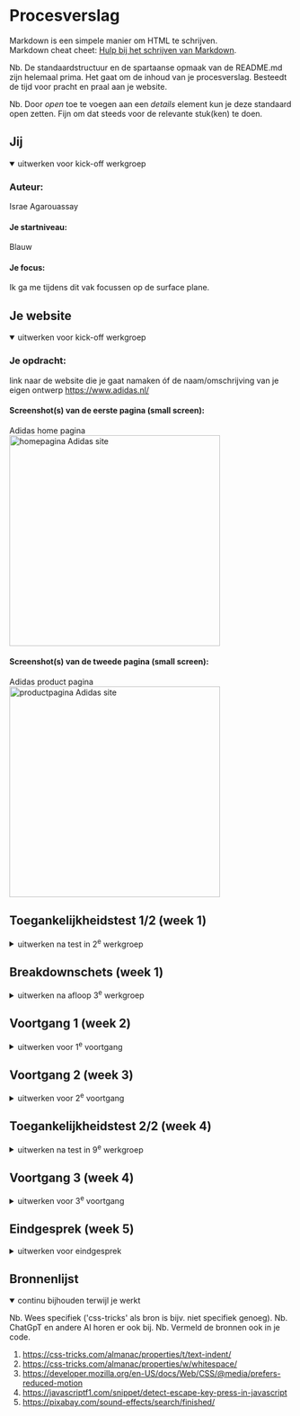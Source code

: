 # Procesverslag
Markdown is een simpele manier om HTML te schrijven.  
Markdown cheat cheet: [Hulp bij het schrijven van Markdown](https://github.com/adam-p/markdown-here/wiki/Markdown-Cheatsheet).

Nb. De standaardstructuur en de spartaanse opmaak van de README.md zijn helemaal prima. Het gaat om de inhoud van je procesverslag. Besteedt de tijd voor pracht en praal aan je website.

Nb. Door *open* toe te voegen aan een *details* element kun je deze standaard open zetten. Fijn om dat steeds voor de relevante stuk(ken) te doen.





## Jij

<details open>
  <summary>uitwerken voor kick-off werkgroep</summary>

  ### Auteur:
  Israe Agarouassay 

  #### Je startniveau:
  Blauw 

  #### Je focus:
  Ik ga me tijdens dit vak focussen op de surface plane.
</details>





## Je website

<details open>
  <summary>uitwerken voor kick-off werkgroep</summary>

  ### Je opdracht:
  link naar de website die je gaat namaken óf de naam/omschrijving van je eigen ontwerp
  https://www.adidas.nl/

  #### Screenshot(s) van de eerste pagina (small screen): 
  Adidas home pagina 
  <img src="readme-images/homepagina-adidas.png" width="375px" alt="homepagina Adidas site">

  #### Screenshot(s) van de tweede pagina (small screen):
  Adidas product pagina  
  <img src="readme-images/productpagina-adidas.png" width="375px" alt="productpagina Adidas site">
 
</details>



## Toegankelijkheidstest 1/2 (week 1)

<details>
  <summary>uitwerken na test in 2<sup>e</sup> werkgroep</summary>

  ### Bevindingen Screanreader
  Lijst met je bevindingen die tijdens screenreader naar voren kwamen:

Home pagina
- Alles word twee keer benoemd
- Als je op bijvoorbeeld een schoen klikt benoemt die alles wat er staat maar ook veel extra onrelevante informatie zoals: kop niveau 4. Het is onduidelijk wat daarmee word bedoeld.
- De screenreader leest niet alles op pas als je erop klikt en sommige delen helemaal niet zoals kortingen en kopjes zoals: heren, dames en kids.
- De reader Benoemt kopjes eerst door bijvoorbeeld te zeggen: kop niveau 2 en dan de resterende tekst.
- Afbeelding beschrijving zijn grote Deels duidelijk maar er word niet verteld waar je naar toe word geleid als je erop klikt
- Knoppen worden duidelijk benoemd en zijn daarbij toegankelijk.
- Over het algemeen wordt er veel extra informatie benoemd en wordt er maar kort toegelicht waar daadwerkelijk op wordt geklikt.


Product pagina
- Als je op andere kleur (optie schoen) klikt wordt dit niet benoemd en wordt er enkel andere onnodige informatie benoemd.
- Knoppen worden duidelijk benoemd 
- Bij de uitklap vensters word benoemd dat ze worden uitgevouwen enzovoort ,maar niet wat er in staat
- Andere bevindingen komen overeen met de bevindingen op de home pagina.

 ### screenshots tijdens de test: 
  <img src="readme-images/korting-verkrijgen.png" width="375px" alt="korting die niet word benoemd">
 
  <img src="readme-images/dropdown.png" width="375px" alt="uitgeklapte dropdown">

  <img src="readme-images/productomschrijving.png" width="375px" alt="product omschrijving">

### Bevindingen WCAG checklist
Lijst met je bevindingen die tijdens WCAG checklist naar voren kwamen:

- Afbeeldingen: alt ontbreekt of is onjuist en decoratieve beelden hebben geen alt=".  Productafbeeldingen hebben geen beschrijvende alt (naam/kleur/model).
- Toetsenbord: focusvolgorde komt niet overeen met de visuele volgorde.
- Lijsten: visueel als lijst, maar niet semantisch weergeven met <ul>/<ol>/<dl>.
- Headings: onduidelijke koppen-structuur.
- errors: er worden meer dan 100+ errors weergeven in W3C validator. Ook veel info's en warnings.

 ### screenshots tijdens de test: 
  <img src="readme-images/content-globalcode.jpeg" width="375px" alt="">
  <img src="readme-images/keyboard-mobiletouch.jpeg" width="375px" alt="">
  <img src="readme-images/heading-list-images.jpeg" width="375px" alt="">
  <img src="readme-images/media-controls.jpeg" width="375px" alt="">
  <img src="readme-images/appearance-animation-colorcontrast.jpeg" width="375px"alt="">

</details>




## Breakdownschets (week 1)

<details>
  <summary>uitwerken na afloop 3<sup>e</sup> werkgroep</summary>
   
  ### de hele pagina: 
  <img src="readme-images/breakdownschets-homepagina.png" width="375px" alt="breakdown van de home pagina">

  ### de tweede pagina: 
  <img src="readme-images/breakdownschets-productpagina.png" width="375px" alt="breakdown van de product pagina">
</details>


## Voortgang 1 (week 2)

<details>
  <summary>uitwerken voor 1<sup>e</sup> voortgang</summary>

  ### Stand van zaken
  hier dit ging goed & dit was lastig (neem ook screenshots op van delen van je website en code)

  Wat goed ging was het maken van de breakdown schets. Verder ging het coderen van de header moeizaam en is het eigenlijk nog niet gelukt.

  ### foto van wat lastig is: 
  <img src="readme-images/header.png" width="375px" alt="header in AVG secure browser">

  ### foto van code van de header: 
  <img src="readme-images/code-header.png" width="375px" alt="code van de header">


  ### Agenda voor meeting
  samen met je groepje opstellen

  | student 1      | student 2          | student 3    | student 4        |
  | ---            | ---                | ---          | ---              |
  | dit bespreken  | en dit             | en ik dit    | en dan ik dat    |
  | en dat ook nog | dit als er tijd is | nog een punt | dit wil ik zeker |
  | ...            | ...                | ...          | ...              |


  ### Verslag van meeting
  hier na afloop snel de uitkomsten van de meeting vastleggen

  - Readme is goed ingevuld. Het toevoegen van foto's van de checklist tijdens testen zou het perfect maken.
  - Html goed opgebouw. (hier en daar wat kleine aanpassingen).
  - iconen moeten svg zijn
</details>





## Voortgang 2 (week 3)

<details>
  <summary>uitwerken voor 2<sup>e</sup> voortgang</summary>

  ### Stand van zaken
  hier dit ging goed & dit was lastig (neem ook screenshots op van delen van je website en code)

- Het stylen van de grid elementen en lijstejes ging me goed af met css. Het duurde wel lang en er waren hier en daar moeilijkheden, maar over het algemeen ging het goed.

- Wat minder goed ging was het plaatsen van tekst op de foto's ik was hier ook heel lang mee bezig en heb veel moeten uitproberen. Het is uiteindelijk wel gelukt. 

- Wat ook minder ging was het stylen van de hamburgermenu. Het nam zoveel tijd in beslag en het lukte maar niet dat ik het voor nu heb gelaten.
  ### Agenda voor meeting
  samen met je groepje opstellen

  | student 1      | student 2          | student 3    | student 4        |
  | ---            | ---                | ---          | ---              |
  | dit bespreken  | en dit             | en ik dit    | en dan ik dat    |
  | en dat ook nog | dit als er tijd is | nog een punt | dit wil ik zeker |
  | ...            | ...                | ...          | ...              |


  ### Verslag van meeting
  hier na afloop snel de uitkomsten van de meeting vastleggen

  - loopt op schema
  - readme hier en daar aanvullen
  - Duidelijk structuur in css
</details>





## Toegankelijkheidstest 2/2 (week 4)

<details>
  <summary>uitwerken na test in 9<sup>e</sup> werkgroep</summary>

  ### Bevindingen Screanreader
  Lijst met je bevindingen die tijdens screenreader naar voren kwamen (geef ook aan wat er verbeterd is):
:

Home pagina
- 

Product pagina
-
 ### screenshots tijdens de test: 
  <img src="readme-images" width="375px" alt="">
 
  <img src="readme-images" width="375px" alt="">

  <img src="readme-images" width="375px" alt="">

### Bevindingen WCAG checklist
Lijst met je bevindingen die tijdens WCAG checklist naar voren kwamen:

wat is verbeterd:

- tab werkt in een logische volgorde. alleen echte knoppen/links krijgen focus.
- koppen staan netjes: 1 h1 per pagina, daarna h2 en h3 in de juiste volgorde.
- lijsten zijn semantisch: ol/ul/li staan in de code en je ziet dit ook op de pagina.
- afbeeldingen hebben overal een alt. decoratieve beelden zitten in css of hebben alt="".
- animaties houden rekening met prefers-reduced-motion en zijn rustig.
- basiscode is netjes: lang op html, unieke title per pagina.
- html is gevalideerd zonder fouten in de w3c validator.

overige bevindingen 

- icon-knoppen en icon-links hebben een aria-label.
- alle navs hebben een aria label.
- p-tags worden overgeslagen als er met de tab overheen wordt gegaan.




 ### screenshots tijdens de test: 
 - Deze zijn te vinden bij de eerste test
</details>


## Voortgang 3 (week 4)

<details>
  <summary>uitwerken voor 3<sup>e</sup> voortgang</summary>

  ### Stand van zaken
  hier dit ging goed & dit was lastig (neem ook screenshots op van delen van je website en code)

- wat goed ging was dat het gelukt was met het werkend maken van de hamburgermenu. Het behouden van overzicht in css ging daarbij ook goed.
- Ik begon een beetje aan de surface plane wat me sneller af ging dan het css, maar wanneer iets niet werkte duurde het wel lang voordat ik door had wat er fout ging.
- wat minder goed ging was op het begin dat me homepagina veranderde doordat ik de productpagina ging stylen.
- wat ook moeizaam ging was het sticky maken van de header (of de promobalk of header met svg werd sticky, maar niet allebei) dit kwam onder andere doordat delen van de pagina werden bedekt daardoor.

 ### screenshots: 
  <img src="readme-images/header-fixed.png" width="375px" alt="header fixed maar bedekt pagina">
  <img src="readme-images/header-svg-fixed.png" width="375px" alt="code om header + svg fixed te maken">
  <img src="readme-images/promo-balk-fixed.png" width="375px" alt="code om  promobalk fixed te maken">
  <img src="readme-images/hamburgermenu.png" width="375px" alt="vormgegeven hamburgermenu">
  


  ### Agenda voor meeting
  samen met je groepje opstellen

  | student 1      | student 2          | student 3    | student 4        |
  | ---            | ---                | ---          | ---              |
  | dit bespreken  | en dit             | en ik dit    | en dan ik dat    |
  | en dat ook nog | dit als er tijd is | nog een punt | dit wil ik zeker |
  | ...            | ...                | ...          | ...              |


  ### Verslag van meeting
  hier na afloop snel de uitkomsten van de meeting vastleggen

  - tips gekregen over welke surface plane onderdelen passen bij mijn site
  - site ziet er erg goed uit en goed op weg
  - readme hier en daar aanvullen

</details>





## Eindgesprek (week 5)

<details>
  <summary>uitwerken voor eindgesprek</summary>

  ### Je uitkomst - karakteristiek screenshots:
  <img src="readme-images/dummy-plaatje.jpg" width="375px" alt="uitomst opdracht 1">


  ### Dit ging goed/Heb ik geleerd: 
  Korte omschrijving met plaatjes

  <img src="readme-images/dummy-plaatje.jpg" width="375px" alt="top">


  ### Dit was lastig/Is niet gelukt:
  Korte omschrijving met plaatjes

  <img src="readme-images/dummy-plaatje.jpg" width="375px" alt="bummer">
</details>





## Bronnenlijst

<details open>
  <summary>continu bijhouden terwijl je werkt</summary>

  Nb. Wees specifiek ('css-tricks' als bron is bijv. niet specifiek genoeg). 
  Nb. ChatGpT en andere AI horen er ook bij.
  Nb. Vermeld de bronnen ook in je code.

  1. https://css-tricks.com/almanac/properties/t/text-indent/
  2. https://css-tricks.com/almanac/properties/w/whitespace/
  3. https://developer.mozilla.org/en-US/docs/Web/CSS/@media/prefers-reduced-motion
  4. https://javascriptf1.com/snippet/detect-escape-key-press-in-javascript
  5. https://pixabay.com/sound-effects/search/finished/

</details>
